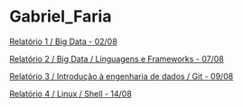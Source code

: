 # Gabriel_Faria

[Relatório 1 / Big Data - 02/08](pages/02-08.md)

[Relatório 2 / Big Data / Linguagens e Frameworks - 07/08](pages/07-08.md)

[Relatório 3 / Introdução à engenharia de dados / Git - 09/08](pages/09-08.md)

[Relatório 4 / Linux / Shell - 14/08](pages/14-08.md)
